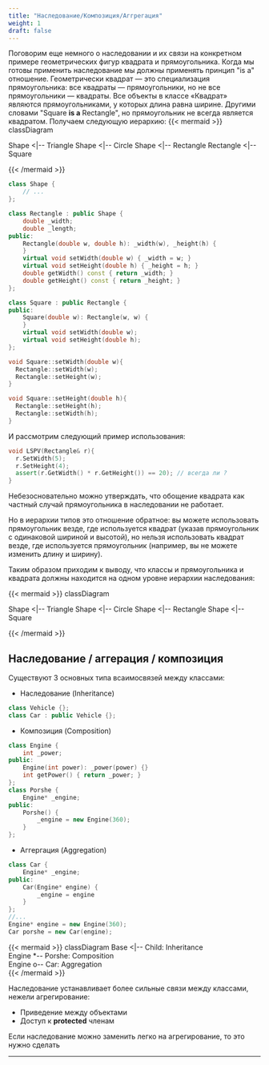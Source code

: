 ```yaml
---
title: "Наследование/Композиция/Аггрегация"
weight: 1
draft: false
---
```


Поговорим еще немного о наследовании и их связи на конкретном примере геометрических фигур квадрата и прямоугольника. Когда мы готовы применить наследование мы должны применять принцип "is a" отношение. Геометрически квадрат — это специализация прямоугольника: все квадраты — прямоугольники, но не все прямоугольники — квадраты. Все объекты в классе «Квадрат» являются прямоугольниками, у которых длина равна ширине. Другими словами "Square **is a** Rectangle", но прямоугольник не всегда является квадратом. Получаем следующую иерархию:
{{< mermaid >}}
classDiagram

Shape <|-- Triangle
Shape <|-- Circle
Shape <|-- Rectangle
Rectangle <|-- Square
    
{{< /mermaid >}}

```cpp
class Shape {
    // ...
};

class Rectangle : public Shape {
    double _width;
    double _length;
public:
    Rectangle(double w, double h): _width(w), _height(h) {        
    }
    virtual void setWidth(double w) { _width = w; }
    virtual void setHeight(double h) { _height = h; }
    double getWidth() const { return _width; }
    double getHeight() const { return _height; }
};

class Square : public Rectangle {
public:
    Square(double w): Rectangle(w, w) {        
    }
    virtual void setWidth(double w);
    virtual void setHeight(double h);
};

void Square::setWidth(double w){
  Rectangle::setWidth(w);
  Rectangle::setHeight(w);
}

void Square::setHeight(double h){
  Rectangle::setHeight(h);
  Rectangle::setWidth(h);
}
```

И рассмотрим следующий пример использования:
```cpp
void LSPV(Rectangle& r){
  r.SetWidth(5);
  r.SetHeight(4);
  assert(r.GetWidth() * r.GetHeight()) == 20); // всегда ли ?
}
```

Небезосновательно можно утверждать, что обощение квадрата как частный случай прямоугольника в наследовании не работает. 

Но в иерархии типов это отношение обратное: вы можете использовать прямоугольник везде, где используется квадрат (указав прямоугольник с одинаковой шириной и высотой), но нельзя использовать квадрат везде, где используется прямоугольник (например, вы не можете изменить длину и ширину).

Таким образом приходим к выводу, что классы и прямоугольника и квадрата должны находится на одном уровне иерархии наследования:

{{< mermaid >}}
classDiagram

Shape <|-- Triangle
Shape <|-- Circle
Shape <|-- Rectangle
Shape <|-- Square
    
{{< /mermaid >}}

## Наследование / аггерация / композиция
Существуют 3 основных типа всаимосвязей между классами:
* Наследование (Inheritance)
```cpp
class Vehicle {};
class Car : public Vehicle {};
```
* Композиция (Composition)
```cpp
class Engine {
    int _power;
public:
    Engine(int power): _power(power) {}
    int getPower() { return _power; }
};
class Porshe {
    Engine* _engine;
public:
    Porshe() {
        _engine = new Engine(360);
    }
};
```
* Аггергация (Aggregation)
```cpp
class Car {
    Engine* _engine;
public:
    Car(Engine* engine) {
        _engine = engine
    }
};
//...
Engine* engine = new Engine(360);
Car porshe = new Car(engine);
```

{{< mermaid >}}
classDiagram
Base <|-- Child: Inheritance   
Engine *-- Porshe: Composition   
Engine o-- Car: Aggregation   
{{< /mermaid >}}

Наследование устанавливает более сильные связи между классами, нежели агрегирование:
* Приведение между объектами
* Доступ к **protected** членам

Если наследование можно заменить легко на агрегирование, то это нужно сделать

---